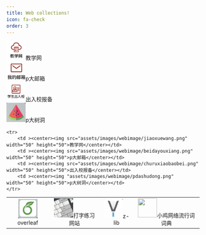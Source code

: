 ```yaml
---
title: Web collections!
icon: fa-check
order: 3
---
```


<img src="assets/images/webimage/jiaoxuewang.png" width="50" height="50" alt="" />教学网<br />
<img src="assets/images/webimage/beidayouxiang.png" width="50" height="50" alt="" />p大邮箱<br />
<img src="assets/images/webimage/churuxiaobaobei.png" width="50" height="50" alt="" />出入校报备<br />
<img src="assets/images/webimage/pdashudong.png" width="50" height="50" alt="" />p大树洞<br />

<table>
    <tr>
        <td ><center><img src="assets/images/webimage/overleaf.png" width="50" height="50">overleaf</center></td>
        <td ><center><img src="assets/images/webimage/dazilianxi.png" width="50" height="50">打字练习网站</center></td>
        <td ><center><img src="assets/images/webimage/z-lib.png" width="50" height="50">z-lib</center></td>
        <td ><center><img src=src="assets/images/webimage/xiaoji.png" width="50" height="50">小鸡网络流行词词典</center></td>
    </tr>

    <tr>
        <td ><center><img src="assets/images/webimage/jiaoxuewang.png" width="50" height="50">教学网</center></td>
        <td ><center><img src="assets/images/webimage/beidayouxiang.png" width="50" height="50">p大邮箱</center></td>
        <td ><center><img src="assets/images/webimage/churuxiaobaobei.png" width="50" height="50">出入校报备</center></td>
        <td ><center><img "assets/images/webimage/pdashudong.png" width="50" height="50">p大树洞</center></td>
    </tr>
</table>

